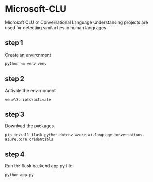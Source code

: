 # Microsoft-CLU

Microsoft CLU or Conversational Language Understanding projects are used for detecting similarities in human languages

## step 1

Create an environment

`python -m venv venv`

## step 2

Activate the environment

`venv\Scripts\activate`

## step 3

Download the packages

`pip install flask python-dotenv azure.ai.language.conversations azure.core.credentials`

## step 4

Run the flask backend app.py file

`python app.py`
